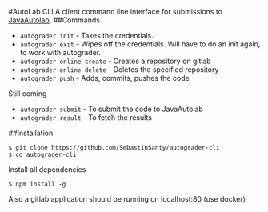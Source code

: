 #AutoLab CLI
A client command line interface for submissions to [JavaAutolab](https://github.com/prasadtalasila/JavaAutolab).
##Commands
* `autograder init` - Takes the credentials.
* `autograder exit` - Wipes off the credentials. Will have to do an init again, to work with autograder.
* `autograder online create` - Creates a repository on gitlab
* `autograder online delete` - Deletes the specified repository
* `autograder push` - Adds, commits, pushes the code

Still coming

* `autograder submit` -  To submit the code to JavaAutolab
* `autograder result` - To fetch the results

##Installation
```
$ git clone https://github.com/SebastinSanty/autograder-cli
$ cd autograder-cli
```

Install all dependencies
 ```
$ npm install -g
 ```
Also a gitlab application should be running on localhost:80 (use docker)